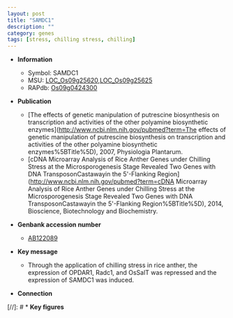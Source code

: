 ```yaml
---
layout: post
title: "SAMDC1"
description: ""
category: genes
tags: [stress, chilling stress, chilling]
---
```


* **Information**  
    + Symbol: SAMDC1  
    + MSU: [LOC_Os09g25620](http://rice.uga.edu/cgi-bin/ORF_infopage.cgi?orf=LOC_Os09g25620),[LOC_Os09g25625](http://rice.uga.edu/cgi-bin/ORF_infopage.cgi?orf=LOC_Os09g25625)  
    + RAPdb: [Os09g0424300](http://rapdb.dna.affrc.go.jp/viewer/gbrowse_details/irgsp1?name=Os09g0424300)  

* **Publication**  
    + [The effects of genetic manipulation of putrescine biosynthesis on transcription and activities of the other polyamine biosynthetic enzymes](http://www.ncbi.nlm.nih.gov/pubmed?term=The effects of genetic manipulation of putrescine biosynthesis on transcription and activities of the other polyamine biosynthetic enzymes%5BTitle%5D), 2007, Physiologia Plantarum.
    + [cDNA Microarray Analysis of Rice Anther Genes under Chilling Stress at the Microsporogenesis Stage Revealed Two Genes with DNA TransposonCastawayin the 5'-Flanking Region](http://www.ncbi.nlm.nih.gov/pubmed?term=cDNA Microarray Analysis of Rice Anther Genes under Chilling Stress at the Microsporogenesis Stage Revealed Two Genes with DNA TransposonCastawayin the 5'-Flanking Region%5BTitle%5D), 2014, Bioscience, Biotechnology and Biochemistry.

* **Genbank accession number**  
    + [AB122089](http://www.ncbi.nlm.nih.gov/nuccore/AB122089)

* **Key message**  
    + Through the application of chilling stress in rice anther, the expression of OPDAR1, Radc1, and OsSalT was repressed and the expression of SAMDC1 was induced.

* **Connection**  

[//]: # * **Key figures**  


